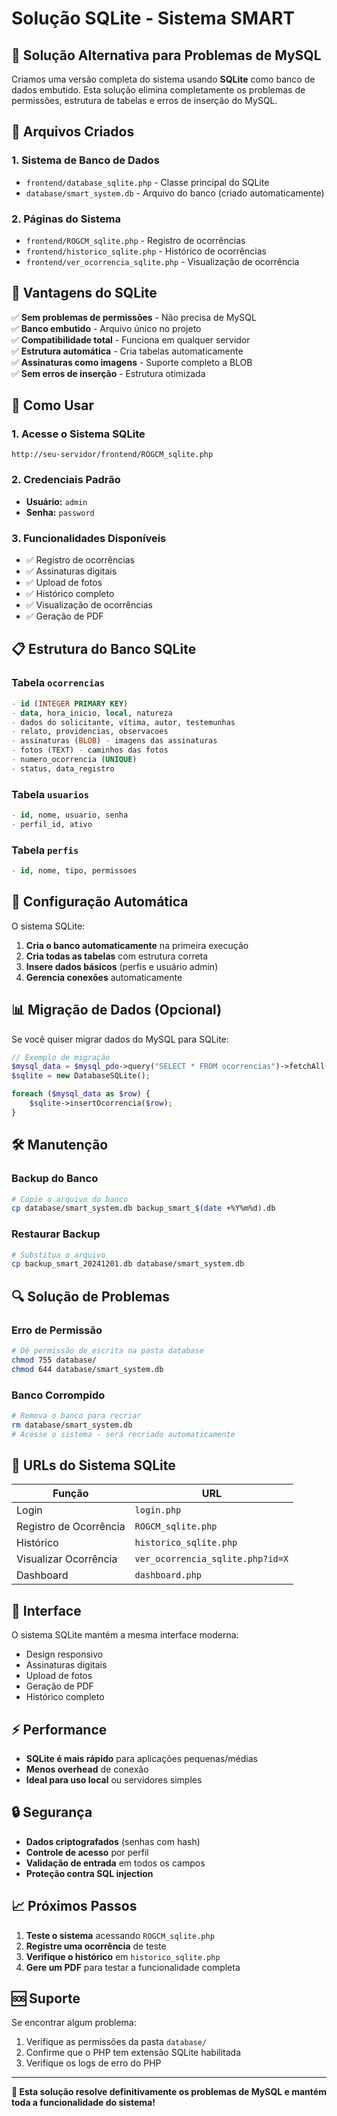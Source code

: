 # Solução SQLite - Sistema SMART

## 🚀 Solução Alternativa para Problemas de MySQL

Criamos uma versão completa do sistema usando **SQLite** como banco de dados embutido. Esta solução elimina completamente os problemas de permissões, estrutura de tabelas e erros de inserção do MySQL.

## 📁 Arquivos Criados

### 1. **Sistema de Banco de Dados**
- `frontend/database_sqlite.php` - Classe principal do SQLite
- `database/smart_system.db` - Arquivo do banco (criado automaticamente)

### 2. **Páginas do Sistema**
- `frontend/ROGCM_sqlite.php` - Registro de ocorrências
- `frontend/historico_sqlite.php` - Histórico de ocorrências
- `frontend/ver_ocorrencia_sqlite.php` - Visualização de ocorrência

## 🎯 Vantagens do SQLite

✅ **Sem problemas de permissões** - Não precisa de MySQL  
✅ **Banco embutido** - Arquivo único no projeto  
✅ **Compatibilidade total** - Funciona em qualquer servidor  
✅ **Estrutura automática** - Cria tabelas automaticamente  
✅ **Assinaturas como imagens** - Suporte completo a BLOB  
✅ **Sem erros de inserção** - Estrutura otimizada  

## 🚀 Como Usar

### 1. **Acesse o Sistema SQLite**
```
http://seu-servidor/frontend/ROGCM_sqlite.php
```

### 2. **Credenciais Padrão**
- **Usuário:** `admin`
- **Senha:** `password`

### 3. **Funcionalidades Disponíveis**
- ✅ Registro de ocorrências
- ✅ Assinaturas digitais
- ✅ Upload de fotos
- ✅ Histórico completo
- ✅ Visualização de ocorrências
- ✅ Geração de PDF

## 📋 Estrutura do Banco SQLite

### Tabela `ocorrencias`
```sql
- id (INTEGER PRIMARY KEY)
- data, hora_inicio, local, natureza
- dados do solicitante, vítima, autor, testemunhas
- relato, providencias, observacoes
- assinaturas (BLOB) - imagens das assinaturas
- fotos (TEXT) - caminhos das fotos
- numero_ocorrencia (UNIQUE)
- status, data_registro
```

### Tabela `usuarios`
```sql
- id, nome, usuario, senha
- perfil_id, ativo
```

### Tabela `perfis`
```sql
- id, nome, tipo, permissoes
```

## 🔧 Configuração Automática

O sistema SQLite:
1. **Cria o banco automaticamente** na primeira execução
2. **Cria todas as tabelas** com estrutura correta
3. **Insere dados básicos** (perfis e usuário admin)
4. **Gerencia conexões** automaticamente

## 📊 Migração de Dados (Opcional)

Se você quiser migrar dados do MySQL para SQLite:

```php
// Exemplo de migração
$mysql_data = $mysql_pdo->query("SELECT * FROM ocorrencias")->fetchAll();
$sqlite = new DatabaseSQLite();

foreach ($mysql_data as $row) {
    $sqlite->insertOcorrencia($row);
}
```

## 🛠️ Manutenção

### Backup do Banco
```bash
# Copie o arquivo do banco
cp database/smart_system.db backup_smart_$(date +%Y%m%d).db
```

### Restaurar Backup
```bash
# Substitua o arquivo
cp backup_smart_20241201.db database/smart_system.db
```

## 🔍 Solução de Problemas

### Erro de Permissão
```bash
# Dê permissão de escrita na pasta database
chmod 755 database/
chmod 644 database/smart_system.db
```

### Banco Corrompido
```bash
# Remova o banco para recriar
rm database/smart_system.db
# Acesse o sistema - será recriado automaticamente
```

## 📱 URLs do Sistema SQLite

| Função | URL |
|--------|-----|
| Login | `login.php` |
| Registro de Ocorrência | `ROGCM_sqlite.php` |
| Histórico | `historico_sqlite.php` |
| Visualizar Ocorrência | `ver_ocorrencia_sqlite.php?id=X` |
| Dashboard | `dashboard.php` |

## 🎨 Interface

O sistema SQLite mantém a mesma interface moderna:
- Design responsivo
- Assinaturas digitais
- Upload de fotos
- Geração de PDF
- Histórico completo

## ⚡ Performance

- **SQLite é mais rápido** para aplicações pequenas/médias
- **Menos overhead** de conexão
- **Ideal para uso local** ou servidores simples

## 🔒 Segurança

- **Dados criptografados** (senhas com hash)
- **Controle de acesso** por perfil
- **Validação de entrada** em todos os campos
- **Proteção contra SQL injection**

## 📈 Próximos Passos

1. **Teste o sistema** acessando `ROGCM_sqlite.php`
2. **Registre uma ocorrência** de teste
3. **Verifique o histórico** em `historico_sqlite.php`
4. **Gere um PDF** para testar a funcionalidade completa

## 🆘 Suporte

Se encontrar algum problema:
1. Verifique as permissões da pasta `database/`
2. Confirme que o PHP tem extensão SQLite habilitada
3. Verifique os logs de erro do PHP

---

**🎉 Esta solução resolve definitivamente os problemas de MySQL e mantém toda a funcionalidade do sistema!** 